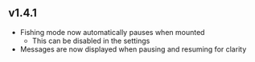 ## v1.4.1

* Fishing mode now automatically pauses when mounted
  * This can be disabled in the settings
* Messages are now displayed when pausing and resuming for clarity
